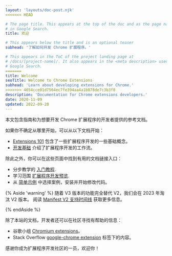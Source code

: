 ```yaml
---
layout: 'layouts/doc-post.njk'
<<<<<<< HEAD

# The page title. This appears at the top of the doc and as the page name
# in Google Search.
title: 欢迎

# This appears below the title and is an optional teaser
subhead: '了解如何开发 Chrome 扩展程序。'

# This appears in the ToC of the project landing page at
# /docs/[project-name]/. It also appears in the <meta description> used in
# Google Search.
=======
title: Welcome
seoTitle: Welcome to Chrome Extensions
subhead: 'Learn about developing extensions for Chrome.'
>>>>>>> 4654cce01d7564ec7fe394aa4a1b878de7c3b3f8
description: 'Documentation for Chrome extensions developers.'
date: 2020-11-09
updated: 2022-09-20
---
```


本文包含指南和为想要开发 Chrome 扩展程序的开发者提供的参考文档。

如果你不确定从哪里开始，可以从以下文档开始：

- [Extensions 101][doc-ext-101] 包含了一些扩展程序开发的一些基础概念。
- [开发基础][doc-dev-basics] 介绍了扩展程序开发的工作流。

除此之外，你可以在这些页面中找到有用的文档链接入口：

- 分步教学的 [入门教程][gs-tuts].
- 学习范围 [扩展程序开发预览][doc-dev-overview].
- 从 [简单示例][gh-ext-samples] 中选择案例，安装并开始修改代码。

{% Aside 'warning' %}
随着 V3 版本的功能完全替代 V2，我们会在 2023 年淘汰 V2 版本。 阅读 [Manifest V2 支持时间线][doc-mv2-sunset] 获取更多信息。

{% endAside %}

除了本站的文档，开发者还可以在社区寻找有帮助的信息：

- 谷歌小组 [Chromium extensions](https://groups.google.com/a/chromium.org/g/chromium-extensions)。
- Stack Overflow [google-chrome extension](https://stackoverflow.com/tags/google-chrome-extension/info) 标签下的内容。

感谢你成为扩展程序开发社区的一员，欢迎你！

[doc-dev-basics]: /docs/extensions/mv3/getstarted/development-basics
[doc-dev-overview]: /docs/extensions/mv3/devguide/
[doc-ext-101]: /docs/extensions/mv3/getstarted/extensions-101
[doc-mv2-sunset]: /docs/extensions/mv3/mv2-sunset
[gg-extensions]: https://groups.google.com/a/chromium.org/g/chromium-extensions
[gh-ext-samples]: https://github.com/GoogleChrome/chrome-extensions-samples
[github-ext-doc]: https://github.com/GoogleChrome/developer.chrome.com
[gs-tuts]: /docs/extensions/mv3/getstarted/#tutorials
[so-extension-tag]: https://stackoverflow.com/questions/tagged/google-chrome-extension
